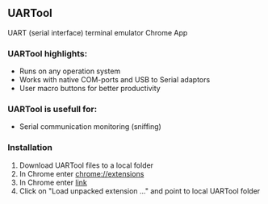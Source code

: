 ## UARTool
UART (serial interface) terminal emulator Chrome App

### UARTool  highlights:
- Runs on any operation system
- Works with native COM-ports and USB to Serial adaptors
- User macro buttons for better productivity

### UARTool is usefull for:
- Serial communication monitoring (sniffing)

### Installation
1. Download UARTool files to a local folder
2. In Chrome enter [chrome://extensions](chrome://extensions)
3. In Chrome enter [link](http://google.com)
4. Click on "Load unpacked extension ..." and point to local UARTool folder

### 
